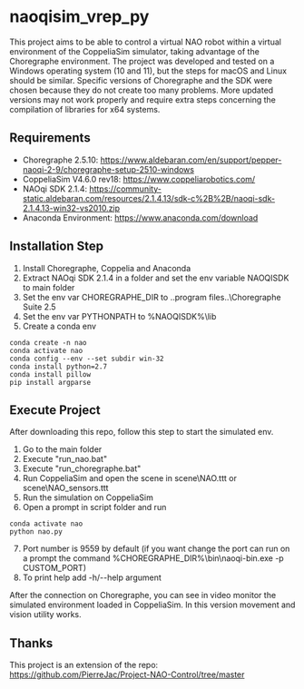 # naoqisim_vrep_py
This project aims to be able to control a virtual NAO robot within a virtual environment of the CoppeliaSim simulator, taking advantage of the Choregraphe environment.
The project was developed and tested on a Windows operating system (10 and 11), but the steps for macOS and Linux should be similar.
Specific versions of Choregraphe and the SDK were chosen because they do not create too many problems. More updated versions may not work properly and require extra steps concerning the compilation of libraries for x64 systems.

## Requirements
- Choregraphe 2.5.10: https://www.aldebaran.com/en/support/pepper-naoqi-2-9/choregraphe-setup-2510-windows
- CoppeliaSim V4.6.0 rev18: https://www.coppeliarobotics.com/
- NAOqi SDK 2.1.4: https://community-static.aldebaran.com/resources/2.1.4.13/sdk-c%2B%2B/naoqi-sdk-2.1.4.13-win32-vs2010.zip
- Anaconda Environment: https://www.anaconda.com/download

## Installation Step

1. Install Choregraphe, Coppelia and Anaconda
2. Extract NAOqi SDK 2.1.4 in a folder and set the env variable NAOQISDK to main folder
3. Set the env var CHOREGRAPHE_DIR to ..program files..\Choregraphe Suite 2.5
4. Set the env var PYTHONPATH to %NAOQISDK%\lib
5. Create a conda env
```
conda create -n nao
conda activate nao
conda config --env --set subdir win-32
conda install python=2.7
conda install pillow
pip install argparse
```

## Execute Project
After downloading this repo, follow this step to start the simulated env.

1. Go to the main folder
2. Execute "run_nao.bat"
3. Execute "run_choregraphe.bat"
4. Run CoppeliaSim and open the scene in scene\NAO.ttt or scene\NAO_sensors.ttt
5. Run the simulation on CoppeliaSim
6. Open a prompt in script folder and run
```
conda activate nao
python nao.py
```
7. Port number is 9559 by default (if you want change the port can run on a prompt the command %CHOREGRAPHE_DIR%\bin\naoqi-bin.exe -p CUSTOM_PORT)
8. To print help add -h/--help argument

After the connection on Choregraphe, you can see in video monitor the simulated environment loaded in CoppeliaSim.
In this version movement and vision utility works.

## Thanks
This project is an extension of the repo: https://github.com/PierreJac/Project-NAO-Control/tree/master
